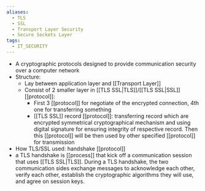 ```yaml
---
aliases:
  - TLS
  - SSL
  - Transport Layer Security
  - Secure Sockets Layer
tags:
  - IT_SECURITY
---
```

* A cryptographic protocols designed to provide communication security over a computer network
* Structure:
	* Lay between application layer and [[Transport Layer]] 
	* Consist of 2 smaller layer in [[TLS SSL|TLS]]/[[TLS SSL|SSL]] [[protocol]]:
		* First 3 [[protocol]] for negotiate of the encrypted connection, 4th one for transferring something
		* [[TLS SSL]] record [[protocol]]: transferring record which are encrypted symmetrical cryptographical mechanism and using digital signature for ensuring integrity of respective record. Then this [[protocol]] will be then used by other specified [[protocol]] for transmission
* How TLS/SSL used: handshake [[protocol]]
* a TLS handshake is [[process]] that kick off a communication session that uses [[TLS SSL|TLS]]. During a TLS handshake, the two communication sides exchange messages to acknowledge each other, verify each other, establish the cryptographic algorithms they will use, and agree on session keys.
